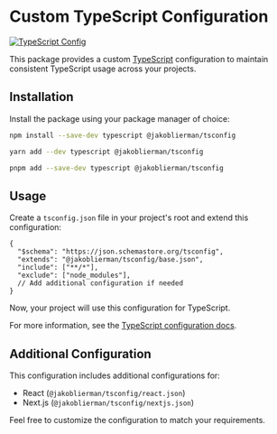 # Custom TypeScript Configuration

[![TypeScript Config](https://img.shields.io/badge/typescript-config-blue.svg)](https://www.npmjs.com/package/@jakoblierman/tsconfig)

This package provides a custom [TypeScript](https://www.typescriptlang.org/) configuration to maintain consistent TypeScript usage across your projects.

## Installation

Install the package using your package manager of choice:

```bash
npm install --save-dev typescript @jakoblierman/tsconfig
```

```bash
yarn add --dev typescript @jakoblierman/tsconfig
```

```bash
pnpm add --save-dev typescript @jakoblierman/tsconfig
```

## Usage

Create a `tsconfig.json` file in your project's root and extend this configuration:

```jsonc
{
  "$schema": "https://json.schemastore.org/tsconfig",
  "extends": "@jakoblierman/tsconfig/base.json",
  "include": ["**/*"],
  "exclude": ["node_modules"],
  // Add additional configuration if needed
}
```

Now, your project will use this configuration for TypeScript.

For more information, see the [TypeScript configuration docs](https://www.typescriptlang.org/tsconfig).

## Additional Configuration

This configuration includes additional configurations for:

- React (`@jakoblierman/tsconfig/react.json`)
- Next.js (`@jakoblierman/tsconfig/nextjs.json`)

Feel free to customize the configuration to match your requirements.
